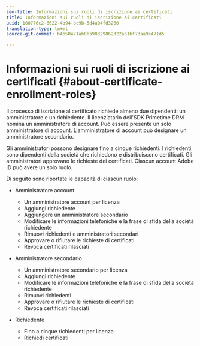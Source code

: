 ```yaml
---
seo-title: Informazioni sui ruoli di iscrizione ai certificati
title: Informazioni sui ruoli di iscrizione ai certificati
uuid: 100776c2-6622-4b94-bc9b-5d4a04fd3260
translation-type: tm+mt
source-git-commit: b4b50471ab0ba98329862322a61bf73aa9e471d5

---
```



# Informazioni sui ruoli di iscrizione ai certificati {#about-certificate-enrollment-roles}

Il processo di iscrizione al certificato richiede almeno due dipendenti: un amministratore e un richiedente. Il licenziatario dell&#39;SDK Primetime DRM nomina un amministratore di account. Può essere presente un solo amministratore di account. L&#39;amministratore di account può designare un amministratore secondario.

Gli amministratori possono designare fino a cinque richiedenti. I richiedenti sono dipendenti della società che richiedono e distribuiscono certificati. Gli amministratori approvano le richieste dei certificati. Ciascun account Adobe ID può avere un solo ruolo.

Di seguito sono riportate le capacità di ciascun ruolo:

* Amministratore account

   * Un amministratore account per licenza
   * Aggiungi richiedente
   * Aggiungere un amministratore secondario
   * Modificare le informazioni telefoniche e la frase di sfida della società richiedente
   * Rimuovi richiedenti e amministratori secondari
   * Approvare o rifiutare le richieste di certificati
   * Revoca certificati rilasciati

* Amministratore secondario

   * Un amministratore secondario per licenza
   * Aggiungi richiedente
   * Modificare le informazioni telefoniche e la frase di sfida della società richiedente
   * Rimuovi richiedenti
   * Approvare o rifiutare le richieste di certificati
   * Revoca certificati rilasciati

* Richiedente

   * Fino a cinque richiedenti per licenza
   * Richiedi certificati

